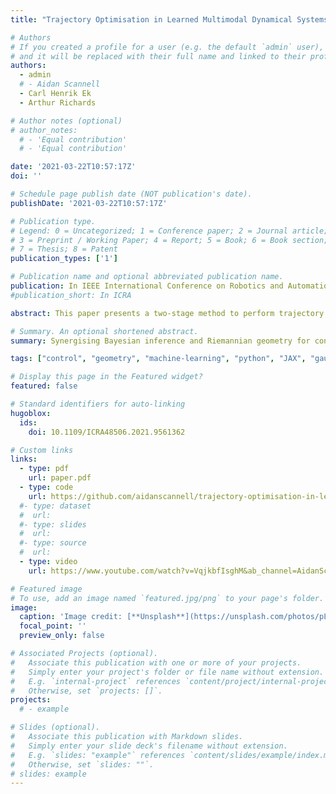 ```yaml
---
title: "Trajectory Optimisation in Learned Multimodal Dynamical Systems via Latent-ODE Collocation"

# Authors
# If you created a profile for a user (e.g. the default `admin` user), write the username (folder name) here
# and it will be replaced with their full name and linked to their profile.
authors:
  - admin
  # - Aidan Scannell
  - Carl Henrik Ek
  - Arthur Richards

# Author notes (optional)
# author_notes:
  # - 'Equal contribution'
  # - 'Equal contribution'

date: '2021-03-22T10:57:17Z'
doi: ''

# Schedule page publish date (NOT publication's date).
publishDate: '2021-03-22T10:57:17Z'

# Publication type.
# Legend: 0 = Uncategorized; 1 = Conference paper; 2 = Journal article;
# 3 = Preprint / Working Paper; 4 = Report; 5 = Book; 6 = Book section;
# 7 = Thesis; 8 = Patent
publication_types: ['1']

# Publication name and optional abbreviated publication name.
publication: In IEEE International Conference on Robotics and Automation (ICRA)
#publication_short: In ICRA

abstract: This paper presents a two-stage method to perform trajectory optimisation in multimodal dynamical systems with unknown nonlinear stochastic transition dynamics. The method finds trajectories that remain in a preferred dynamics mode where possible and in regions of the transition dynamics model that have been observed and can be predicted confidently. The first stage leverages a Mixture of Gaussian Process Experts method to learn a predictive dynamics model from historical data. Importantly, this model learns a gating function that indicates the probability of being in a particular dynamics mode at a given state location. This gating function acts as a coordinate map for a latent Riemannian manifold on which shortest trajectories are solutions to our trajectory optimisation problem. Based on this intuition, the second stage formulates a geometric cost function, which it then implicitly minimises by projecting the trajectory optimisation onto the second-order geodesic ODE; a classic result of Riemannian geometry. A set of collocation constraints are derived that ensure trajectories are solutions to this ODE, implicitly solving the trajectory optimisation problem.

# Summary. An optional shortened abstract.
summary: Synergising Bayesian inference and Riemannian geometry for control in multimodal dynamical systems.

tags: ["control", "geometry", "machine-learning", "python", "JAX", "gaussian-processes", "probabilistic-modelling"]

# Display this page in the Featured widget?
featured: false

# Standard identifiers for auto-linking
hugoblox:
  ids:
    doi: 10.1109/ICRA48506.2021.9561362

# Custom links
links:
  - type: pdf
    url: paper.pdf
  - type: code
    url: https://github.com/aidanscannell/trajectory-optimisation-in-learned-multimodal-dynamical-systems
  #- type: dataset
  #  url: 
  #- type: slides
  #  url: 
  #- type: source
  #  url: 
  - type: video
    url: https://www.youtube.com/watch?v=VqjkbfIsghM&ab_channel=AidanScannell

# Featured image
# To use, add an image named `featured.jpg/png` to your page's folder.
image:
  caption: 'Image credit: [**Unsplash**](https://unsplash.com/photos/pLCdAaMFLTE)'
  focal_point: ''
  preview_only: false

# Associated Projects (optional).
#   Associate this publication with one or more of your projects.
#   Simply enter your project's folder or file name without extension.
#   E.g. `internal-project` references `content/project/internal-project/index.md`.
#   Otherwise, set `projects: []`.
projects:
  # - example

# Slides (optional).
#   Associate this publication with Markdown slides.
#   Simply enter your slide deck's filename without extension.
#   E.g. `slides: "example"` references `content/slides/example/index.md`.
#   Otherwise, set `slides: ""`.
# slides: example
---
```


